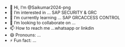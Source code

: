 - 👋 Hi, I’m @Saikumar2024-png
- 👀 I’m interested in ... SAP SECURITY & GRC
- 🌱 I’m currently learning ... SAP GRCACCESS CONTROL
- 💞️ I’m looking to collaborate on ...
- 📫 How to reach me ...whatsapp or linkdin
- 😄 Pronouns: ...
- ⚡ Fun fact: ...

<!---
Saikumar2024-png/Saikumar2024-png is a ✨ special ✨ repository because its `README.md` (this file) appears on your GitHub profile.
You can click the Preview link to take a look at your changes.
--->
